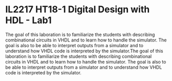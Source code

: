 # IL2217 HT18-1 Digital Design with HDL - Lab1

The goal of this laboration is to familiarize the students with describing combinational circuits in VHDL and to learn how to handle the simulator. The goal is also to be able to interpret outputs from a simulator and to understand how VHDL code is interpreted by the simulator.The goal of this laboration is to familiarize the students with describing combinational circuits in VHDL and to learn how to handle the simulator. The goal is also to be able to interpret outputs from a simulator and to understand how VHDL code is interpreted by the simulator.
